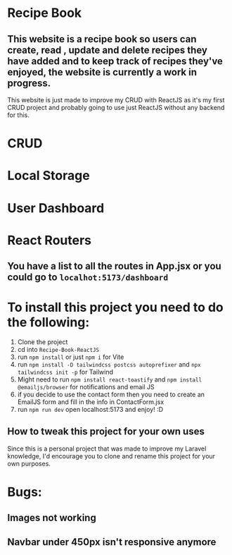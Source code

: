 # Recipe Book 
## This website is a recipe book so users can create, read , update and delete recipes they have added and to keep track of recipes they've enjoyed, the website is currently a work in progress.

This website is just made to improve my CRUD with ReactJS as it's my first CRUD project and probably going to use just ReactJS without any backend for this.

# CRUD
# Local Storage
# User Dashboard 
# React Routers

## You have a list to all the routes in App.jsx or you could go to `localhot:5173/dashboard` 

# To install this project you need to do the following:
1. Clone the project
2. cd into `Recipe-Book-ReactJS`
3. run `npm install` or just `npm i` for Vite
4. run `npm install -D tailwindcss postcss autoprefixer` and `npx tailwindcss init -p` for Tailwind
5. Might need to run `npm install react-toastify` and `npm install @emailjs/browser` for notifications and email JS
6. if you decide to use the contact form then you need to create an EmailJS form and fill in the info in ContactForm.jsx
7. run `npm run dev` open localhost:5173 and enjoy! :D

## How to tweak this project for your own uses
Since this is a personal project that was made to improve my Laravel knowledge, I'd encourage you to clone and rename this project for your own purposes.

# Bugs:
## Images not working 
## Navbar under 450px isn't responsive anymore
